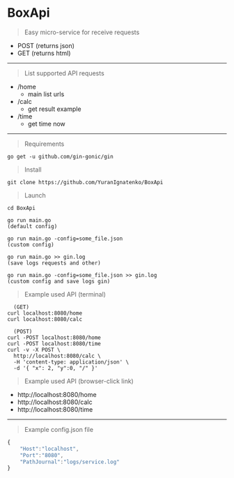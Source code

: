 # BoxApi

> Easy micro-service for receive requests
- POST (returns json)
- GET (returns html)
    
***

> List supported API requests
+ /home
  + main list urls
+ /calc
  + get result example
+ /time
  + get time now


***

> Requirements
``` 
go get -u github.com/gin-gonic/gin
```

> Install
``` 
git clone https://github.com/YuranIgnatenko/BoxApi
```

> Launch
```
cd BoxApi

go run main.go  
(default config)

go run main.go -config=some_file.json 
(custom config)

go run main.go >> gin.log 
(save logs requests and other)

go run main.go -config=some_file.json >> gin.log
(custom config and save logs gin)
```


> Example used API (terminal)
``` 
  (GET)
curl localhost:8080/home
curl localhost:8080/calc

  (POST)
curl -POST localhost:8080/home
curl -POST localhost:8080/time
curl -v -X POST \
  http://localhost:8080/calc \
  -H 'content-type: application/json' \
  -d '{ "x": 2, "y":0, "/" }'
```

> Example used API (browser-click link)

+ http://localhost:8080/home
+ http://localhost:8080/calc
+ http://localhost:8080/time


***

> Example config.json file
``` js
{
    "Host":"localhost",
    "Port":"8080",
    "PathJournal":"logs/service.log"  
}
```
